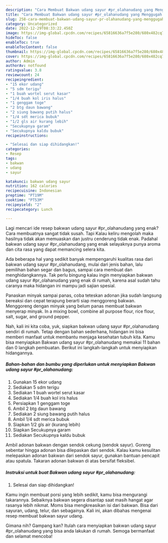 ```yaml
---
description: "Cara Membuat Bakwan udang sayur #pr_olahanudang yang Menggugah Selera, Buat Buka Puasa}"
title: "Cara Membuat Bakwan udang sayur #pr_olahanudang yang Menggugah Selera, Buat Buka Puasa}"
slug: 258-cara-membuat-bakwan-udang-sayur-pr-olahanudang-yang-menggugah-selera-buat-buka-puasa
category: Uncategorized
date: 2022-12-29T08:33:22.450Z
image: https://img-global.cpcdn.com/recipes/65816636a7f5e280/680x482cq70/bakwan-udang-sayur-pr_olahanudang-foto-resep-utama.jpg
hideToc: false
enableToc: true
enableTocContent: false
thumbnail: https://img-global.cpcdn.com/recipes/65816636a7f5e280/680x482cq70/bakwan-udang-sayur-pr_olahanudang-foto-resep-utama.jpg
cover: https://img-global.cpcdn.com/recipes/65816636a7f5e280/680x482cq70/bakwan-udang-sayur-pr_olahanudang-foto-resep-utama.jpg
author: Admin
authorAv: notfound
ratingvalue: 3.8
reviewcount: 24
recipeingredient:
- "15 ekor udang"
- "5 sdm terigu"
- "1 buah wortel serut kasar"
- "1/4 buah kol iris halus"
- "1 genggam toge"
- "2 btg daun bawang"
- "2 siung bawang putih halus"
- "1/4 sdt merica bubuk"
- "1/2 gls air kurang lebih"
- "Secukupnya garam"
- "Secukupnya kaldu bubuk"
recipeinstructions:

- "Selesai dan siap dihidangkan!"
categories:
- Resep
tags:
- bakwan
- udang
- sayur

katakunci: bakwan udang sayur 
nutrition: 162 calories
recipecuisine: Indonesian
preptime: "PT19M"
cooktime: "PT53M"
recipeyield: "2"
recipecategory: Lunch

---
```



Lagi mencari ide resep bakwan udang sayur #pr_olahanudang yang enak? Cara membuatnya sangat tidak susah. Tapi Kalau keliru mengolah maka hasilnya tidak akan memuaskan dan justru cenderung tidak enak. Padahal bakwan udang sayur #pr_olahanudang yang enak selayaknya punya aroma dan cita rasa yang dapat memancing selera kita.


Ada beberapa hal yang sedikit banyak mempengaruhi kualitas rasa dari bakwan udang sayur #pr_olahanudang, mulai dari jenis bahan, lalu pemilihan bahan segar dan bagus, sampai cara membuat dan menghidangkannya. Tak perlu bingung kalau ingin menyiapkan bakwan udang sayur #pr_olahanudang yang enak di rumah, karena asal sudah tahu caranya maka hidangan ini mampu jadi sajian spesial.

Panaskan minyak sampai panas, coba teteskan adonan jika sudah langsung bereaksi dan cepat terapung berarti siap menggoreng bakwan. Menggoreng dengan minyak yang belum panas membuat bakwan menyerap minyak. In a mixing bowl, combine all purpose flour, rice flour, salt, sugar, and ground pepper.


Nah, kali ini kita coba, yuk, siapkan bakwan udang sayur #pr_olahanudang sendiri di rumah. Tetap dengan bahan sederhana, hidangan ini bisa memberi manfaat untuk membantu menjaga kesehatan tubuh kita. Kamu bisa menyiapkan Bakwan udang sayur #pr_olahanudang memakai 11 bahan dan 0 langkah pembuatan. Berikut ini langkah-langkah untuk menyiapkan hidangannya.

<!--inarticleads1-->

##### Bahan-bahan dan bumbu yang diperlukan untuk menyiapkan Bakwan udang sayur #pr_olahanudang:

1. Gunakan 15 ekor udang
1. Sediakan 5 sdm terigu
1. Sediakan 1 buah wortel serut kasar
1. Sediakan 1/4 buah kol iris halus
1. Persiapkan 1 genggam toge
1. Ambil 2 btg daun bawang
1. Sediakan 2 siung bawang putih halus
1. Ambil 1/4 sdt merica bubuk
1. Siapkan 1/2 gls air (kurang lebih)
1. Siapkan Secukupnya garam
1. Sediakan Secukupnya kaldu bubuk


Ambil adonan bakwan dengan sendok cekung (sendok sayur). Goreng sebentar hingga adonan bisa dilepaskan dari sendok. Kalau kamu kesulitan melepaskan adonan bakwan dari sendok sayur, gunakan bantuan pencapit atau spatula. Takaran adonan bakwan di atas bersifat fleksibel. 

<!--inarticleads2-->

##### Instruksi untuk buat Bakwan udang sayur #pr_olahanudang:


1. Selesai dan siap dihidangkan!

Kamu ingin membuat porsi yang lebih sedikit, kamu bisa mengurangi takarannya. Sebaiknya bakwan segera disantap saat masih hangat agar rasanya lebih nikmat. Moms bisa mengkreasikan isi dari bakwan. Bisa dari sayuran, udang, telur, dan sebagainya. Kali ini, akan dibahas mengenai resep membuat bakwan sayur udang. 

Gimana nih? Gampang kan? Itulah cara menyiapkan bakwan udang sayur #pr_olahanudang yang bisa anda lakukan di rumah. Semoga bermanfaat dan selamat mencoba!
